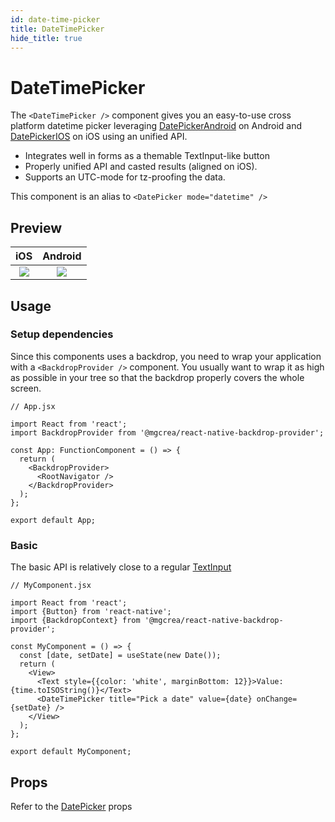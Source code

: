 ```yaml
---
id: date-time-picker
title: DateTimePicker
hide_title: true
---
```


# DateTimePicker

The `<DateTimePicker />` component gives you an easy-to-use cross platform datetime picker leveraging <a href="https://facebook.github.io/react-native/docs/datepickerandroid" target="_blank">DatePickerAndroid</a> on Android and <a href="https://facebook.github.io/react-native/docs/datepickerios" target="_blank">DatePickerIOS</a> on iOS using an unified API.

- Integrates well in forms as a themable TextInput-like button
- Properly unified API and casted results (aligned on iOS).
- Supports an UTC-mode for tz-proofing the data.

This component is an alias to `<DatePicker mode="datetime" />`

## Preview

|                 iOS                  |               Android                |
| :----------------------------------: | :----------------------------------: |
| ![](https://i.imgur.com/GKJf4Qp.gif) | ![](https://i.imgur.com/4VZdvnp.gif) |

## Usage

### Setup dependencies

Since this components uses a backdrop, you need to wrap your application with a `<BackdropProvider />` component. You usually want to wrap it as high as possible in your tree so that the backdrop properly covers the whole screen.

```tsx
// App.jsx

import React from 'react';
import BackdropProvider from '@mgcrea/react-native-backdrop-provider';

const App: FunctionComponent = () => {
  return (
    <BackdropProvider>
      <RootNavigator />
    </BackdropProvider>
  );
};

export default App;
```

### Basic

The basic API is relatively close to a regular <a href="https://facebook.github.io/react-native/docs/textinput.html" target="_blank">TextInput</a>

```tsx
// MyComponent.jsx

import React from 'react';
import {Button} from 'react-native';
import {BackdropContext} from '@mgcrea/react-native-backdrop-provider';

const MyComponent = () => {
  const [date, setDate] = useState(new Date());
  return (
    <View>
      <Text style={{color: 'white', marginBottom: 12}}>Value: {time.toISOString()}</Text>
      <DateTimePicker title="Pick a date" value={date} onChange={setDate} />
    </View>
  );
};

export default MyComponent;
```

## Props

Refer to the [DatePicker](./date-picker.md#props) props
